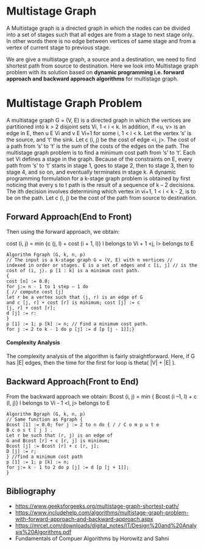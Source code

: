 <h1>Multistage Graph </h1>

A Multistage graph is a directed graph in which the nodes can be divided into a set of stages such that all edges are from a stage to next stage only.
In other words there is no edge between vertices of same stage and from a vertex of current stage to previous stage.

We are give a multistage graph, a source and a destination, we need to find shortest path from source to destination.
Here we look into Multistage graph problem with its solution based on __dynamic programming
i.e. forward approach and backward approach algorithms__ for multistage graph.

<h1>Multistage Graph Problem</h1>

A multistage graph G = (V, E) is a directed graph in which the vertices are partitioned
into k > 2 disjoint sets Vi, 1 < i < k. In addition, if <u, v> is an edge in E, then u E Vi and v
E Vi+1 for some i, 1 < i < k.
Let the vertex ‘s’ is the source, and ‘t’ the sink. Let c (i, j) be the cost of edge <i, j>. The cost
of a path from ‘s’ to ‘t’ is the sum of the costs of the edges on the path. The multistage graph
problem is to find a minimum cost path from ‘s’ to ‘t’. Each set Vi defines a stage in the
graph. Because of the constraints on E, every path from ‘s’ to ‘t’ starts in stage 1, goes to stage
2, then to stage 3, then to stage 4, and so on, and eventually terminates in stage k.
A dynamic programming formulation for a k-stage graph problem is obtained by first
noticing that every s to t path is the result of a sequence of k – 2 decisions. The ith
decision involves determining which vertex in vi+1, 1 < i < k - 2, is to be on the path. Let c
(i, j) be the cost of the path from source to destination. 

<h2>Forward Approach(End to Front)</h2>

Then using the forward approach, we
obtain:

cost (i, j) = min {c (j, l) + cost (i + 1, l)}
              l belongs to Vi + 1
<j, l> belongs to E

```
Algorithm Fgraph (G, k, n, p)
// The input is a k-stage graph G = (V, E) with n vertices //
indexed in order or stages. E is a set of edges and c [i, j] // is the
cost of (i, j). p [1 : k] is a minimum cost path.
{
cost [n] := 0.0;
for j:= n - 1 to 1 step – 1 do
{ // compute cost [j]
let r be a vertex such that (j, r) is an edge of G
and c [j, r] + cost [r] is minimum; cost [j] := c
[j, r] + cost [r];
d [j] := r:
}
p [1] := 1; p [k] := n; // Find a minimum cost path.
for j := 2 to k - 1 do p [j] := d [p [j - 1]];}

```
#### Complexity Analysis

The complexity analysis of the algorithm is fairly straightforward. Here, if G has |E| edges,
then the time for the first for loop is theta( |V| + |E| ).

<h2>Backward Approach(Front to End)</h2>

From the backward approach we obtain:
Bcost (i, j) = min { Bcost (i –1, l) + c (l, j)}
               l belongs to Vi - 1
<l, j> belongs to E

```
Algorithm Bgraph (G, k, n, p)
// Same function as Fgraph {
Bcost [1] := 0.0; for j := 2 to n do { / / C o m p u t e
B c o s t [ j ] .
Let r be such that (r, j) is an edge of
G and Bcost [r] + c [r, j] is minimum;
Bcost [j] := Bcost [r] + c [r, j];
D [j] := r;
} //find a minimum cost path
p [1] := 1; p [k] := n;
for j:= k - 1 to 2 do p [j] := d [p [j + 1]];
}

```


















<h2>Bibliography</h2>

* https://www.geeksforgeeks.org/multistage-graph-shortest-path/
* https://www.includehelp.com/algorithms/multistage-graph-problem-with-forward-approach-and-backward-approach.aspx
* https://mrcet.com/downloads/digital_notes/IT/Design%20and%20Analysis%20Algorithms.pdf
* Fundamentals of Compuer Algorithms by Horowitz and Sahni
